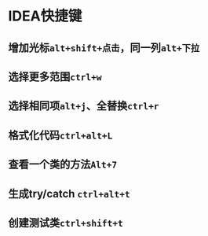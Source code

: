 # IDEA快捷键

## 增加光标`alt+shift+点击`，同一列`alt+下拉`

## 选择更多范围`ctrl+w`

## 选择相同项`alt+j`、全替换`ctrl+r`

## 格式化代码`ctrl+alt+L`

## 查看一个类的方法`Alt+7`

## 生成try/catch `ctrl+alt+t`     
## 创建测试类`ctrl+shift+t` 

